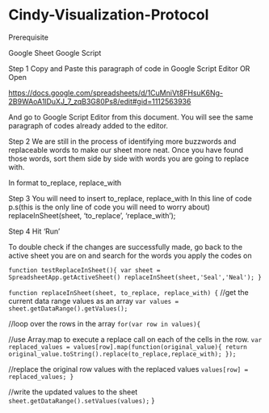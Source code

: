 # Cindy-Visualization-Protocol
Prerequisite

Google Sheet
Google Script

Step 1
Copy and Paste this paragraph of code in Google Script Editor 
OR Open 

https://docs.google.com/spreadsheets/d/1CuMniVt8FHsuK6Ng-2B9WAoA1lDuXJ_7_zqB3G80Ps8/edit#gid=1112563936 

And go to Google Script Editor from this document. You will see the same paragraph of codes already added to the editor. 

Step 2
We are still in the process of identifying more buzzwords and replaceable words to make our sheet more neat. Once you have found those words, sort them side by side with words you are going to replace with. 

In format 
to_replace, replace_with

Step 3
You will need to insert to_replace, replace_with
In this line of code p.s(this is the only line of code you will need to worry about)
replaceInSheet(sheet, ‘to_replace’, ‘replace_with’);

Step 4
Hit ‘Run’

To double check if the changes are successfully made, go back to the active sheet you are on and search for the words you apply the codes on



`function testReplaceInSheet(){
   var sheet = SpreadsheetApp.getActiveSheet()
   replaceInSheet(sheet,'Seal','Neal');
}`
 
`function replaceInSheet(sheet, to_replace, replace_with) {`
 //get the current data range values as an array
 `var values = sheet.getDataRange().getValues();`
 
 //loop over the rows in the array
 `for(var row in values){`
 
   //use Array.map to execute a replace call on each of the cells in the row.
   `var replaced_values = values[row].map(function(original_value){
     return original_value.toString().replace(to_replace,replace_with);
   });`
 
   //replace the original row values with the replaced values
   `values[row] = replaced_values;
 }`
 
 //write the updated values to the sheet
 `sheet.getDataRange().setValues(values);`
}
